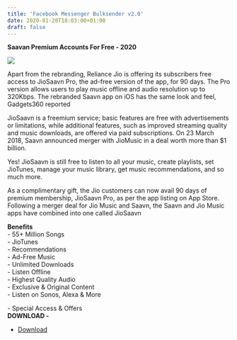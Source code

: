 ```yaml
---
title: 'Facebook Messenger Bulksender v2.0'
date: 2020-01-20T18:03:00+01:00
draft: false
---
```


**Saavan Premium Accounts For Free - 2020**  

[![](https://1.bp.blogspot.com/-oUdPYKwF1dg/XiXc9xaEEII/AAAAAAAACSM/gz6Dk3fzmP0bAqVwItqxVqoe44qOKB2ZACEwYBhgL/s640/jio-saavn.jpg)](https://1.bp.blogspot.com/-oUdPYKwF1dg/XiXc9xaEEII/AAAAAAAACSM/gz6Dk3fzmP0bAqVwItqxVqoe44qOKB2ZACEwYBhgL/s1600/jio-saavn.jpg)

Apart from the rebranding, Reliance Jio is offering its subscribers free access to JioSaavn Pro, the ad-free version of the app, for 90 days. The Pro version allows users to play music offline and audio resolution up to 320Kbps. The rebranded Saavn app on iOS has the same look and feel, Gadgets360 reported  
  
JioSaavn is a freemium service; basic features are free with advertisements or limitations, while additional features, such as improved streaming quality and music downloads, are offered via paid subscriptions. On 23 March 2018, Saavn announced merger with JioMusic in a deal worth more than $1 billion.  
  
Yes! JioSaavn is still free to listen to all your music, create playlists, set JioTunes, manage your music library, get music recommendations, and so much more.  
  
As a complimentary gift, the Jio customers can now avail 90 days of premium membership, JioSaavn Pro, as per the app listing on App Store. Following a merger deal for Jio Music and Saavn, the Saavn and Jio Music apps have combined into one called JioSaavn  
  
**Benefits**  
\- 55+ Million Songs  
\- JioTunes  
\- Recommendations  
\- Ad-Free Music  
\- Unlimited Downloads  
\- Listen Offline  
\- Highest Quality Audio  
\- Exclusive & Original Content  
\- Listen on Sonos, Alexa & More  
  
\- Special Access & Offers  
**DOWNLOAD -**

*   [Download](https://www.up-4ever.org/gvc3whit9tfm)